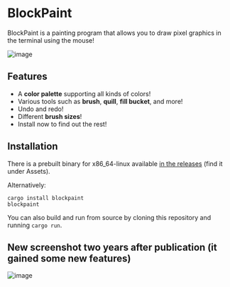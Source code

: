 # BlockPaint

BlockPaint is a painting program that allows you to draw pixel graphics in the terminal using the mouse!

![image](https://user-images.githubusercontent.com/35064754/113147317-f287be80-9230-11eb-8754-564a9230aa35.png)

## Features

* A **color palette** supporting all kinds of colors!
* Various tools such as **brush**, **quill**, **fill bucket**, and more!
* Undo and redo!
* Different **brush sizes**!
* Install now to find out the rest!

## Installation

There is a prebuilt binary for x86_64-linux available [in the releases](https://github.com/wooster0/blockpaint/releases/tag/0.2.1) (find it under Assets).

Alternatively:
```
cargo install blockpaint
blockpaint
```

You can also build and run from source by cloning this repository and running `cargo run`.

## New screenshot two years after publication (it gained some new features)

![image](https://github.com/wooster0/blockpaint/assets/35064754/238f1c58-460b-4601-99bd-33b7a89fffc4)
